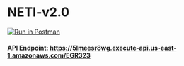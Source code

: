 # NETI-v2.0

[![Run in Postman](https://run.pstmn.io/button.svg)](https://app.getpostman.com/run-collection/f43008579a464783716d)

#### API Endpoint: https://5lmeesr8wg.execute-api.us-east-1.amazonaws.com/EGR323
